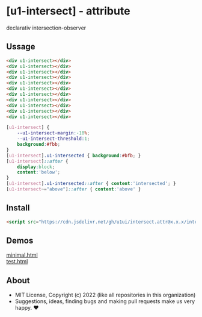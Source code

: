 # [u1-intersect] - attribute
declarativ intersection-observer

## Ussage

```html
<div u1-intersect></div>
<div u1-intersect></div>
<div u1-intersect></div>
<div u1-intersect></div>
<div u1-intersect></div>
<div u1-intersect></div>
<div u1-intersect></div>
<div u1-intersect></div>
<div u1-intersect></div>
<div u1-intersect></div>
<div u1-intersect></div>
```

```css
[u1-intersect] {
    --u1-intersect-margin:-10%;
    --u1-intersect-threshold:1;
    background:#fbb;
}
[u1-intersect].u1-intersected { background:#bfb; }
[u1-intersect]::after {
    display:block;
    content:'below';
}
[u1-intersect].u1-intersected::after { content:'intersected'; }
[u1-intersect~="above"]::after { content:'above' }
```

## Install

```html
<script src="https://cdn.jsdelivr.net/gh/u1ui/intersect.attr@x.x.x/intersect.min.js" type=module>
```

## Demos

[minimal.html](http://gcdn.li/u1ui/intersect.attr@main/tests/minimal.html)  
[test.html](http://gcdn.li/u1ui/intersect.attr@main/tests/test.html)  

## About

- MIT License, Copyright (c) 2022 <u1> (like all repositories in this organization) <br>
- Suggestions, ideas, finding bugs and making pull requests make us very happy. ♥

